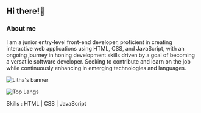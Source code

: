 ## Hi there!👋
### About me
I am a junior entry-level front-end developer, proficient in creating interactive web applications using HTML, CSS, and JavaScript, with an ongoing journey in honing development skills driven by a goal of becoming a versatile software developer. Seeking to contribute and learn on the job while continuously enhancing in emerging technologies and languages.


![Litha's banner](https://github.com/LithaMangeni/LithaMangeni/assets/137231357/2d6958ce-768f-4580-b439-cf3accf96bd1)


![Top Langs](https://github-readme-stats.vercel.app/api/top-langs/?username=LithaMangeni&theme=tokyonight)

Skills : HTML | CSS | JavaScript












